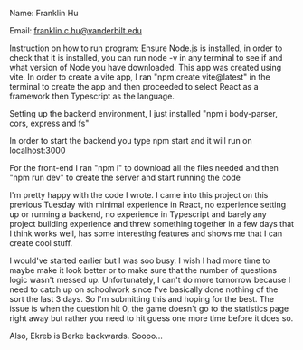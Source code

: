 Name: Franklin Hu

Email: franklin.c.hu@vanderbilt.edu

Instruction on how to run program: Ensure Node.js is installed, in order to check that it is installed, you can run node -v
in any terminal to see if and what version of Node you have downloaded. This app was created using vite. In order to create a vite app, I ran "npm create vite@latest" in the terminal to create the app and then proceeded to select React as a framework then Typescript as the language. 

Setting up the backend environment, I just installed "npm i body-parser, cors, express and fs"

In order to start the backend you type npm start and it will run on localhost:3000

For the front-end I ran "npm i" to download all the files needed and then "npm run dev" to create the server and start running the code

I'm pretty happy with the code I wrote. I came into this project on this previous Tuesday with minimal experience in React, no experience setting up or running a backend, no experience in Typescript and barely any project building experience and threw something together in a few days that I think works well, has some interesting features and shows me that I can create cool stuff.

I would've started earlier but I was soo busy. I wish I had more time to maybe make it look better or to make sure that the number of questions logic wasn't messed up. Unfortunately, I can't do more tomorrow because I need to catch up on schoolwork since I've basically done nothing of the sort the last 3 days. So I'm submitting this and hoping for the best. The issue is when the question hit 0, the game doesn't go to the statistics page right away but rather you need to hit guess one more time before it does so.

Also, Ekreb is Berke backwards. Soooo...